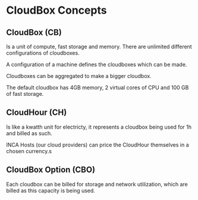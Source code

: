 # CloudBox Concepts

## CloudBox (CB)

Is a unit of compute, fast storage and memory.
There are unlimited different configurations of cloudboxes.

A configuration of a machine defines the cloudboxes which can be made.

Cloudboxes can be aggregated to make a bigger cloudbox.

The default cloudbox has 4GB memory, 2 virtual cores of CPU and 100 GB of fast storage.


## CloudHour (CH)

Is like a kwatth unit for electricty, it represents a cloudbox being used for 1h and billed as such.

INCA Hosts (our cloud providers) can price the CloudHour themselves in a chosen currency.s


## CloudBox Option (CBO)

Each cloudbox can be billed for storage and network utilization, which are billed as this capacity is being used.

